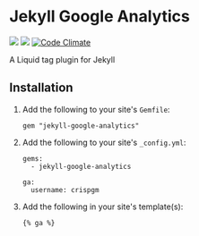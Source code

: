 # Jekyll Google Analytics

![](https://img.shields.io/badge/license-MIT-blue.svg)
![](https://badge.fury.io/rb/jekyll-google-analytics.svg)
[![Code Climate](https://codeclimate.com/github/crispgm/jekyll-google-analytics/badges/gpa.svg)](https://codeclimate.com/github/crispgm/jekyll-google-analytics)

A Liquid tag plugin for Jekyll

## Installation

1. Add the following to your site's ```Gemfile```:

    ```
    gem "jekyll-google-analytics"
    ```

2. Add the following to your site's ```_config.yml```:

    ```
    gems:
      - jekyll-google-analytics

    ga:
      username: crispgm
    ```

3. Add the following in your site's template(s):

    ```
    {% ga %}
    ```
